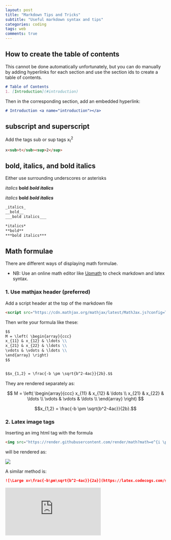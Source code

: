 ```yaml
---
layout: post
title: "Markdown Tips and Tricks"
subtitle: "Useful markdown syntax and tips"
categories: coding
tags: web
comments: true
---
```

<script src="https://cdn.mathjax.org/mathjax/latest/MathJax.js?config=TeX-AMS-MML_HTMLorMML" type="text/javascript"></script>

## How to create the table of contents
This cannot be done automatically unfortunately, but you can do manually by adding hyperlinks for each section
and use the section ids to create a table of contents.

```markdown
# Table of Contents
1. [Introduction](#introduction)

```

Then in the corresponding section, add an embedded hyperlink:
```markdown
# Introduction <a name="introduction"></a>

```

## subscript and superscript
Add the tags sub or sup tags
x<sub>t</sub><sup>2</sup>


```markdown
x<sub>t</sub><sup>2</sup>
```

## bold,  italics, and bold italics
Either use surrounding underscores or asterisks

_italics_
__bold__
___bold italics___

*italics*
**bold**
***bold italics***

````markdown
_italics_
__bold__
___bold italics___

*italics*
**bold**
***bold italics***
````

## Math formulae
There are different ways of displaying math formulae.
* NB: Use an online math editor like [Upmath](https://upmath.me/) to check
markdown and latex syntax.


### 1. Use mathjax header (preferred)
Add a script header at the top of the markdown file
```markdown
<script src="https://cdn.mathjax.org/mathjax/latest/MathJax.js?config=TeX-AMS-MML_HTMLorMML" type="text/javascript"></script>
```

Then write your formula like these:

```markdown
$$
M = \left( \begin{array}{ccc}
x_{11} & x_{12} & \ldots \\
x_{21} & x_{22} & \ldots \\
\vdots & \vdots & \ldots \\
\end{array} \right)
$$


$$x_{1,2} = \frac{-b \pm \sqrt{b^2-4ac}}{2b}.$$

```

They are rendered separately as:

$$
M = \left( \begin{array}{ccc}
x_{11} & x_{12} & \ldots \\
x_{21} & x_{22} & \ldots \\
\vdots & \vdots & \ldots \\
\end{array} \right)
$$

$$x_{1,2} = \frac{-b \pm \sqrt{b^2-4ac}}{2b}.$$

### 2. Latex image tags

Inserting an img html tag with the formula
```markdown
<img src="https://render.githubusercontent.com/render/math?math=e^{i \pi} = -1">

```
will be rendered as:

<img src="https://render.githubusercontent.com/render/math?math=e^{i \pi} = -1">

A similar method is:

```markdown
![\Large x=\frac{-b\pm\sqrt{b^2-4ac}}{2a}](https://latex.codecogs.com/svg.latex?x%3D%5Cfrac%7B-b%5Cpm%5Csqrt%7Bb%5E2-4ac%7D%7D%7B2a%7D)
```

![\Large x=\frac{-b\pm\sqrt{b^2-4ac}}{2a}](https://latex.codecogs.com/svg.latex?x%3D%5Cfrac%7B-b%5Cpm%5Csqrt%7Bb%5E2-4ac%7D%7D%7B2a%7D)
